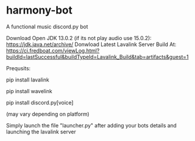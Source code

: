 # harmony-bot
A functional music discord.py bot

Download Open JDK 13.0.2 (if its not play audio use 15.0.2): https://jdk.java.net/archive/
Donwload Latest Lavalink Server Build At: https://ci.fredboat.com/viewLog.html?buildId=lastSuccessful&buildTypeId=Lavalink_Build&tab=artifacts&guest=1

Prequsits:

pip install lavalink

pip install wavelink

pip install discord.py[voice]

(may vary depending on platform)

Simply launch the file "launcher.py" after adding your bots details and launching the lavalink server
